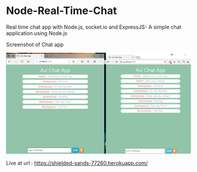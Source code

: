 # Node-Real-Time-Chat

Real time chat app with Node.js, socket.io and ExpressJS- A simple chat application using Node.js

Screenshot of Chat app

![](/public/screenshot.png)

Live at url : https://shielded-sands-77260.herokuapp.com/
